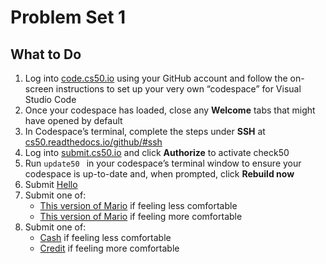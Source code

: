 # Problem Set 1

## What to Do
1. Log into <a href="https://code.cs50.io/">code.cs50.io</a> using your GitHub account and follow the on-screen instructions to set up your very own “codespace” for Visual Studio Code
2. Once your codespace has loaded, close any **Welcome** tabs that might have opened by default
3. In Codespace’s terminal, complete the steps under **SSH** at <a href = "https://cs50.readthedocs.io/github/#ssh">cs50.readthedocs.io/github/#ssh</a>
4. Log into <a href="https://submit.cs50.io/">submit.cs50.io</a> and click **Authorize** to activate check50
5. Run ``update50 `` in your codespace’s terminal window to ensure your codespace is up-to-date and, when prompted, click **Rebuild now**
6. Submit <a href="https://cs50.harvard.edu/x/2022/psets/1/hello/">Hello</a>
7. Submit one of:
    - <a href="https://cs50.harvard.edu/x/2022/psets/1/mario/less">This version of Mario</a> if feeling less comfortable
    - <a href="https://cs50.harvard.edu/x/2022/psets/1/mario/more">This version of Mario</a> if feeling more comfortable
8. Submit one of:
    - <a href="https://cs50.harvard.edu/x/2022/psets/1/cash/">Cash</a> if feeling less comfortable
    - <a href="https://cs50.harvard.edu/x/2022/psets/1/credit/">Credit</a> if feeling more comfortable

